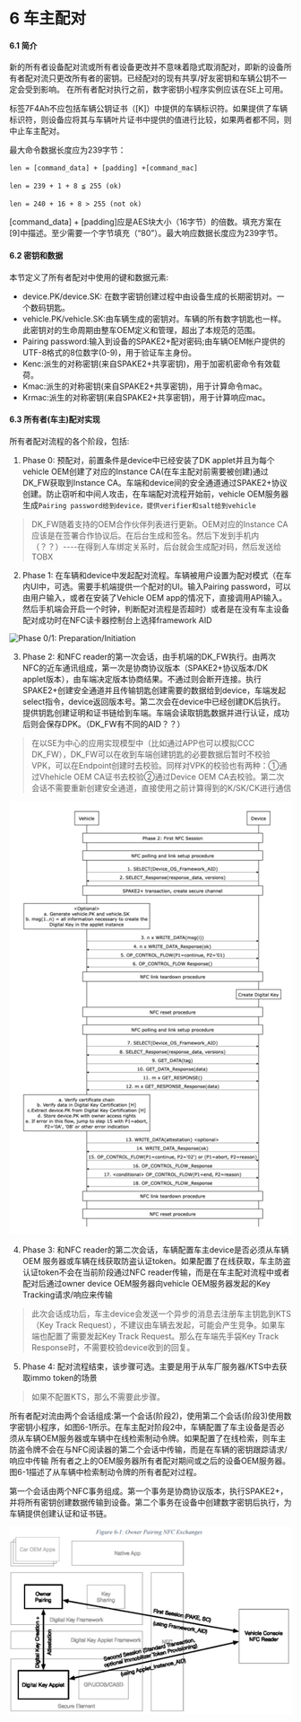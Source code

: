 # 6 车主配对

#### 6.1 简介
新的所有者设备配对流或所有者设备更改并不意味着隐式取消配对，即新的设备所有者配对流只更改所有者的密钥。已经配对的现有共享/好友密钥和车辆公钥不一定会受到影响。
在所有者配对执行之前，数字密钥小程序实例应该在SE上可用。

标签7F4Ah不应包括车辆公钥证书（[K]）中提供的车辆标识符。如果提供了车辆标识符，则设备应将其与车辆叶片证书中提供的值进行比较，如果两者都不同，则中止车主配对。

最大命令数据长度应为239字节：
```
len = [command_data] + [padding] +[command_mac]

len = 239 + 1 + 8 ≦ 255 (ok)

len = 240 + 16 + 8 > 255 (not ok)
```
[command_data] + [padding]应是AES块大小（16字节）的倍数。填充方案在[9]中描述。至少需要一个字节填充（“80”）。最大响应数据长度应为239字节。

#### 6.2 密钥和数据
本节定义了所有者配对中使用的键和数据元素:
- device.PK/device.SK: 在数字密钥创建过程中由设备生成的长期密钥对。一个数码钥匙。
- vehicle.PK/vehicle.SK:由车辆生成的密钥对。车辆的所有数字钥匙也一样。此密钥对的生命周期由整车OEM定义和管理，超出了本规范的范围。
- Pairing password:输入到设备的SPAKE2+配对密码;由车辆OEM帐户提供的UTF-8格式的8位数字(0-9)，用于验证车主身份。
- Kenc:派生的对称密钥(来自SPAKE2+共享密钥)，用于加密机密命令有效载荷。
- Kmac:派生的对称密钥(来自SPAKE2+共享密钥)，用于计算命令mac。
- Krmac:派生的对称密钥(来自SPAKE2+共享密钥)，用于计算响应mac。

#### 6.3 所有者(车主)配对实现
所有者配对流程的各个阶段，包括:

1. Phase 0: 预配对，前置条件是device中已经安装了DK applet并且为每个vehicle OEM创建了对应的Instance CA(在车主配对前需要被创建)通过DK_FW获取到Instance CA。车端和device间的安全通道通过SPAKE2+协议创建。防止窃听和中间人攻击，在车端配对流程开始前，vehicle OEM服务器生成`Pairing password给到device，提供verifier和salt给到vehicle`
>DK_FW随着支持的OEM合作伙伴列表进行更新。OEM对应的Instance CA应该是在签署合作协议后。在后台生成和签名。然后下发到手机内（？？）----在得到人车绑定关系时，后台就会生成配对码，然后发送给TOBX

2. Phase 1: 在车辆和device中发起配对流程。车辆被用户设置为配对模式（在车内UI中，可选。需要手机端提供一个配对的UI。输入Pairing password，可以由用户输入，或者在安装了Vehicle OEM app的情况下，直接调用API输入。然后手机端会开启一个时钟，判断配对流程是否超时）或者是在没有车主设备配对成功时在NFC读卡器控制台上选择framework AID

![Phase 0/1: Preparation/Initiation](phase1.png)

3. Phase 2: 和NFC reader的第一次会话，由手机端的DK_FW执行。由两次NFC的近车通讯组成，第一次是协商协议版本（SPAKE2+协议版本/DK applet版本），由车端决定版本协商结果。不通过则会断开连接。执行SPAKE2+创建安全通道并且传输钥匙创建需要的数据给到device，车端发起select指令，device返回版本号。第二次会在device中已经创建DK后执行。提供钥匙创建证明和证书链给到车端。车端会读取钥匙数据并进行认证，成功后则会保存DPK。（DK_FW有不同的AID？？）
>在以SE为中心的应用实现模型中（比如通过APP也可以模拟CCC DK_FW），DK_FW可以在收到车端创建钥匙的必要数据后暂时不校验VPK，可以在Endpoint创建时去校验。同样对VPK的校验也有两种：①通过Vhehicle OEM CA证书去校验②通过Device OEM CA去校验。第二次会话不需要重新创建安全通道，直接使用之前计算得到的K/SK/CK进行通信

![ Phase 2: First NFC Session](phase2.png)

4. Phase 3: 和NFC reader的第二次会话，车辆配置车主device是否必须从车辆 OEM 服务器或车辆在线获取防盗认证token。如果配置了在线获取，车主防盗认证token不会在当前阶段通过NFC reader传输，而是在车主配对流程中或者配对后通过owner device OEM服务器向vehicle OEM服务器发起的Key Tracking请求/响应来传输
>此次会话成功后，车主device会发送一个异步的消息去注册车主钥匙到KTS（Key Track Request），不建议由车辆去发起，可能会产生竞争。如果车端也配置了需要发起Key Track Request。那么在车端先手袋Key Track Response时，不需要校验device收到的回复。

5. Phase 4: 配对流程结束，该步骤可选。主要是用于从车厂服务器/KTS中去获取immo token的场景
>如果不配置KTS，那么不需要此步骤。

所有者配对流由两个会话组成:第一个会话(阶段2)，使用第二个会话(阶段3)使用数字密钥小程序，如图6-1所示。在车主配对阶段2中，车辆配置了车主设备是否必须从车辆OEM服务器或车辆中在线检索制动令牌。如果配置了在线检索，则车主防盗令牌不会在与NFC阅读器的第二个会话中传输，而是在车辆的密钥跟踪请求/响应中传输
所有者之上的OEM服务器所有者配对期间或之后的设备OEM服务器。图6-1描述了从车辆中检索制动令牌的所有者配对过程。

第一个会话由两个NFC事务组成。第一个事务是协商协议版本，执行SPAKE2+，并将所有密钥创建数据传输到设备。第二个事务在设备中创建数字密钥后执行，为车辆提供创建认证和证书链。


![Owner Pairing NFC Exchanges](image.png)